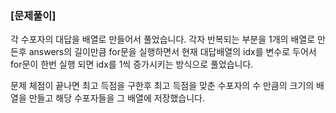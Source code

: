 ### [문제풀이]
각 수포자의 대답을 배열로 만들어서 풀었습니다. 각자 반복되는 부분을 1개의 배열로 만든후 answers의 길이만큼 for문을 실행하면서 현재 대답배열의 idx를 변수로 두어서 for문이 한번 실행 되면 idx를 1씩 증가시키는 방식으로 풀었습니다.

문제 체점이 끝나면 최고 득점을 구한후 최고 득점을 맞춘 수포자의 수 만큼의 크기의 배열을 만들고 해당 수포자들을 그 배열에 저장했습니다.
